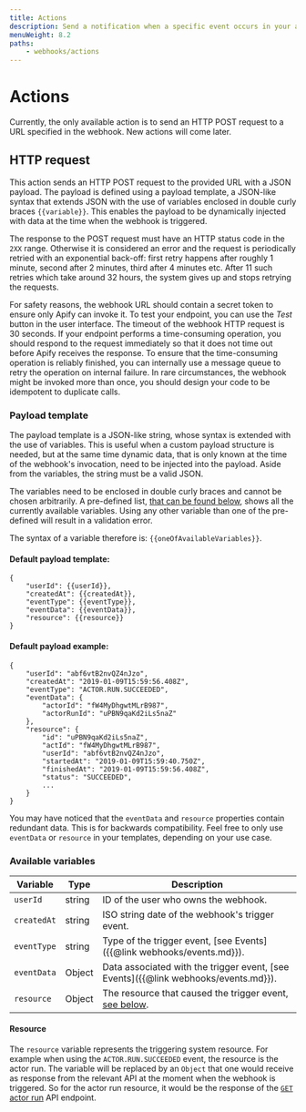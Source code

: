 ```yaml
---
title: Actions
description: Send a notification when a specific event occurs in your actor or task run. Dynamically add data to the notification payload when sending the notification.
menuWeight: 8.2
paths:
    - webhooks/actions
---
```


# [](./webhooks#actions)Actions

Currently, the only available action is to send an HTTP POST request to a URL specified in the webhook. New actions will come later.

## [](#http-request)HTTP request

This action sends an HTTP POST request to the provided URL with a JSON payload. The payload is defined using a payload template, a JSON-like syntax that extends JSON with the use of variables enclosed in double curly braces `{{variable}}`. This enables the payload to be dynamically injected with data at the time when the webhook is triggered.

The response to the POST request must have an HTTP status code in the `2XX` range. Otherwise it is considered an error and the request is periodically retried with an exponential back-off: first retry happens after roughly 1 minute, second after 2 minutes, third after 4 minutes etc. After 11 such retries which take around 32 hours, the system gives up and stops retrying the requests.

For safety reasons, the webhook URL should contain a secret token to ensure only Apify can invoke it. To test your endpoint, you can use the _Test_ button in the user interface. The timeout of the webhook HTTP request is 30 seconds. If your endpoint performs a time-consuming operation, you should respond to the request immediately so that it does not time out before Apify receives the response. To ensure that the time-consuming operation is reliably finished, you can internally use a message queue to retry the operation on internal failure. In rare circumstances, the webhook might be invoked more than once, you should design your code to be idempotent to duplicate calls.

### [](#payload-template)Payload template

The payload template is a JSON-like string, whose syntax is extended with the use of variables. This is useful when a custom payload structure is needed, but at the same time dynamic data, that is only known at the time of the webhook's invocation, need to be injected into the payload. Aside from the variables, the string must be a valid JSON.

The variables need to be enclosed in double curly braces and cannot be chosen arbitrarily. A pre-defined list, [that can be found below](#available-variables), shows all the currently available variables. Using any other variable than one of the pre-defined will result in a validation error.

The syntax of a variable therefore is: `{{oneOfAvailableVariables}}`.

#### Default payload template:

    {
        "userId": {{userId}},
        "createdAt": {{createdAt}},
        "eventType": {{eventType}},
        "eventData": {{eventData}},
        "resource": {{resource}}
    }

#### Default payload example:

    {
        "userId": "abf6vtB2nvQZ4nJzo",
        "createdAt": "2019-01-09T15:59:56.408Z",
        "eventType": "ACTOR.RUN.SUCCEEDED",
        "eventData": {
            "actorId": "fW4MyDhgwtMLrB987",
            "actorRunId": "uPBN9qaKd2iLs5naZ"
        },
        "resource": {
            "id": "uPBN9qaKd2iLs5naZ",
            "actId": "fW4MyDhgwtMLrB987",
            "userId": "abf6vtB2nvQZ4nJzo",
            "startedAt": "2019-01-09T15:59:40.750Z",
            "finishedAt": "2019-01-09T15:59:56.408Z",
            "status": "SUCCEEDED",
            ...
        }
    }

You may have noticed that the `eventData` and `resource` properties contain redundant data. This is for backwards compatibility. Feel free to only use `eventData` or `resource` in your templates, depending on your use case.

### [](#available-variables)Available variables

|Variable|Type|Description|
|--- |--- |--- |
|`userId`|string|ID of the user who owns the webhook.|
|`createdAt`|string|ISO string date of the webhook's trigger event.|
|`eventType`|string|Type of the trigger event, [see Events]({{@link webhooks/events.md}}).|
|`eventData`|Object|Data associated with the trigger event, [see Events]({{@link webhooks/events.md}}).|
|`resource`|Object|The resource that caused the trigger event, [see below](#resource).|


#### [](#resource)Resource

The `resource` variable represents the triggering system resource. For example when using the `ACTOR.RUN.SUCCEEDED` event, the resource is the actor run. The variable will be replaced by an `Object` that one would receive as response from the relevant API at the moment when the webhook is triggered. So for the actor run resource, it would be the response of the [`GET` actor run](https://docs.apify.com/api/v2#/reference/actors/run-object/get-run) API endpoint.

